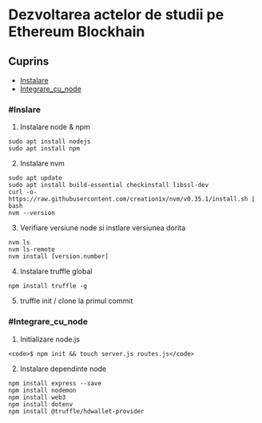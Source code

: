 # Dezvoltarea actelor de studii pe Ethereum Blockhain


## Cuprins
- [Instalare](#Instalare)
- [Integrare_cu_node](#Integrare_cu_node)


### #Inslare

1. Instalare node & npm
```
sudo apt install nodejs
sudo apt install npm
```

2. Instalare nvm 
```
sudo apt update
sudo apt install build-essential checkinstall libssl-dev
curl -o- https://raw.githubusercontent.com/creationix/nvm/v0.35.1/install.sh | bash
nvm --version
```
	
3. Verifiare versiune node si instlare versiunea dorita
```
nvm ls
nvm ls-remote
nvm install [version.number]
```
	
4. Instalare truffle global
```
npm install truffle -g
```

5. truffle init / clone la primul commit

### #Integrare_cu_node

1. Initializare node.js
```
<code>$ npm init && touch server.js routes.js</code>
```

2. Instalare dependinte node
```
npm install express --save
npm install nodemon
npm install web3
npm install dotenv
npm install @truffle/hdwallet-provider
```
